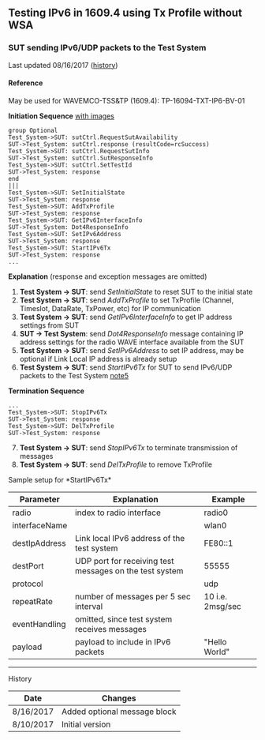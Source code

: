 
## Testing IPv6 in 1609.4 using Tx Profile without WSA

### SUT sending IPv6/UDP packets to the Test System

Last updated 08/16/2017 ([history](#history))

#### Reference
May be used for WAVEMCO-TSS&TP (1609.4): TP-16094-TXT-IP6-BV-01

**Initiation Sequence** [with images]( https://htmlpreview.github.io/?https://github.com/certificationoperatingcouncil/COC_TestSpecs/blob/master/Test%20Sequences/html/16094%20IPv6%20Testing%20TxProfile.html)

```puml
group Optional
Test_System->SUT: sutCtrl.RequestSutAvailability
SUT->Test_System: sutCtrl.response (resultCode=rcSuccess)
Test_System->SUT: sutCtrl.RequestSutInfo
SUT->Test_System: sutCtrl.SutResponseInfo
Test_System->SUT: sutCtrl.SetTestId
SUT->Test_System: response
end
|||
Test_System->SUT: SetInitialState
SUT->Test_System: response
Test_System->SUT: AddTxProfile
SUT->Test_System: response
Test_System->SUT: GetIPv6InterfaceInfo
SUT->Test_System: Dot4ResponseInfo
Test_System->SUT: SetIPv6Address
SUT->Test_System: response
Test_System->SUT: StartIPv6Tx
SUT->Test_System: response
...
```

**Explanation** (response and exception messages are omitted)
1. **Test System -> SUT**: send *SetInitialState* to reset SUT to the initial state
2. **Test System -> SUT**: send *AddTxProfile* to set TxProfile (Channel, Timeslot, DataRate, TxPower, etc) for IP communication
3. **Test System -> SUT**: send *GetIPv6InterfaceInfo* to get IP address settings from SUT
4. **SUT -> Test System**: send *Dot4ResponseInfo* message containing IP address settings for the radio WAVE interface available from the SUT
5. **Test System -> SUT**: send *SetIPv6Address* to set IP address, may be optional if Link Local IP address is already setup
6. **Test System -> SUT**: send *StartIPv6Tx* for SUT to send IPv6/UDP packets to the Test System [note5](#note5)

**Termination Sequence**

```puml
...
Test_System->SUT: StopIPv6Tx
SUT->Test_System: response
Test_System->SUT: DelTxProfile
SUT->Test_System: response
```

7. **Test System -> SUT**: send *StopIPv6Tx* to terminate transmission of messages
8. **Test System -> SUT**: send *DelTxProfile* to remove TxProfile


<a name=note5>
Sample setup for *StartIPv6Tx*
</a>

|Parameter|Explanation|Example|
|---|---|---|
|radio|index to radio interface|radio0|
|interfaceName||wlan0|
|destIpAddress|Link local IPv6 address of the test system|FE80::1|
|destPort|UDP port for receiving test messages on the test system|55555|
|protocol||udp|
|repeatRate|number of messages per 5 sec interval| 10 i.e. 2msg/sec|
|eventHandling| omitted, since test system receives messages||
|payload|payload to include in IPv6 packets|"Hello World"|

---

<a name=history>
History
</a>

|Date|Changes|
|---|---|
|8/16/2017|Added optional message block|
|8/10/2017|Initial version|
